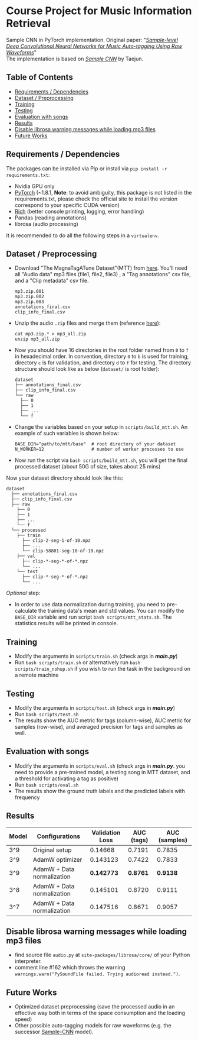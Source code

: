 # Course Project for Music Information Retrieval
Sample CNN in PyTorch implementation. Original paper: "[*Sample-level Deep
Convolutional Neural Networks for Music Auto-tagging Using Raw
Waveforms*][1]"  
The implementation is based on [*Sample CNN*][4] by Taejun.

## Table of Contents
* [Requirements / Dependencies](#requirements)
* [Dataset / Preprocessing](#preprocessing)
* [Training](#training)
* [Testing](#testing)
* [Evaluation with songs](#evaluation)
* [Results](#results)
* [Disable librosa warning messages while loading mp3 files](#librosaissue)
* [Future Works](#future)

<a name="requirements"></a>
## Requirements / Dependencies
The packages can be installed via Pip or install via `pip install -r requirements.txt`:
* Nvidia GPU only
* [PyTorch][1] (~1.8.1, **Note**: to avoid ambiguity, this package is not listed in the requirements.txt, 
  please check the official site to install the version correspond to your specific CUDA version)
* [Rich][2] (better console printing, logging, error handling)
* Pandas (reading annotations)
* librosa (audio processing)

It is recommended to do all the following steps in a `virtualenv`.

<a name="preprocessing"></a>
## Dataset / Preprocessing
* Download "The MagnaTagATune Dataset"(MTT) from [here][5]. You'll need all "Audio data" mp3 files (file1, file2, file3) 
  , a "Tag annotations" csv file, and a "Clip metadata" csv file.
  ```shell
  mp3.zip.001
  mp3.zip.002
  mp3.zip.003
  annotations_final.csv
  clip_info_final.csv
  ```
* Unzip the audio `.zip` files and merge them (reference [here][6]):
  ```shell
  cat mp3.zip.* > mp3_all.zip
  unzip mp3_all.zip
  ```
* Now you should have 16 directories in the root folder named from `0` to `f` in hexadecimal order. 
  In convention, directory `0` to `b` is used for training, directory `c` is for validation, and 
  directory `d` to `f` for testing. The directory structure should look like as below 
  (`dataset/` is root folder):
  ```
  dataset
  ├── annotations_final.csv
  ├── clip_info_final.csv
  └── raw
    ├── 0
    ├── 1
    ├── ...
    └── f
  ```
* Change the variables based on your setup in `scripts/build_mtt.sh`. An example of such variables is shown below:
  ```shell
  BASE_DIR="path/to/mtt/base"  # root directory of your dataset
  N_WORKER=12                  # number of worker processes to use
  ```
* Now run the script via `bash scripts/build_mtt.sh`, you will get the final processed dataset 
  (about 50G of size, takes about 25 mins)
  
Now your dataset directory should look like this:
```
dataset
  ├── annotations_final.csv
  ├── clip_info_final.csv
  ├── raw
    ├── 0
    ├── 1
    ├── ...
    └── f
  └── processed
    ├── train
      ├── clip-2-seg-1-of-10.npz
      ├── ...
      └── clip-58801-seg-10-of-10.npz
    ├── val
      ├── clip-*-seg-*-of-*.npz
      └── ...
    └── test
      ├── clip-*-seg-*-of-*.npz
      └── ...
```

*Optional* step:
* In order to use data normalization during training, you need to pre-calculate the training data's mean 
  and std values. You can modify the `BASE_DIR` variable and run script `bash scripts/mtt_stats.sh`. 
  The statistics results will be printed in console.

<a name="training"></a>
## Training
* Modify the arguments in `scripts/train.sh` (check args in ***main.py***)
* Run `bash scripts/train.sh` or alternatively run `bash scripts/train_nohup.sh` 
  if you wish to run the task in the background on a remote machine

<a name="testing"></a>
## Testing
* Modify the arguments in `scripts/test.sh` (check args in ***main.py***)
* Run `bash scripts/test.sh`
* The results show the AUC metric for tags (column-wise), AUC metric for samples (row-wise), 
  and averaged precision for tags and samples as well. 

<a name="evaluation"></a>
## Evaluation with songs
* Modify the arguments in `scripts/eval.sh` (check args in ***main.py***. 
  you need to provide a pre-trained model, a testing song in MTT dataset, 
  and a threshold for activating a tag as positive)
* Run `bash scripts/eval.sh`
* The results show the ground truth labels and the predicted labels with frequency

<a name="results"></a>
## Results
| Model | Configurations | Validation Loss | AUC (tags) | AUC (samples) |
| --- | --- | --- | --- | --- |
| 3^9 | Original setup | 0.14668 | 0.7191 |  0.7835 |
| 3^9 | AdamW optimizer | 0.143123 | 0.7422 | 0.7833 |
| 3^9 | AdamW + Data normalization | **0.142773** | **0.8761** | **0.9138** |
| 3^8 | AdamW + Data normalization | 0.145101 | 0.8720 | 0.9111 |
| 3^7 | AdamW + Data normalization | 0.147516 | 0.8671 | 0.9057 |

<a name="librosaissue"></a>
## Disable librosa warning messages while loading mp3 files
* find source file `audio.py` at `site-packages/librosa/core/` of your Python interpreter.
* comment line #162 which throws the warning `warnings.warn("PySoundFile failed. Trying audioread instead.")`.

<a name="future"></a>
## Future Works
* Optimized dataset preprocessing (save the processed audio in an effective way both in terms of the 
  space consumption and the loading speed)
* Other possible auto-tagging models for raw waveforms (e.g. the successor [Sample-CNN][7] model).


[1]: https://pytorch.org/
[2]: https://github.com/willmcgugan/rich
[3]: https://arxiv.org/abs/1703.01789
[4]: https://github.com/tae-jun/sample-cnn
[5]: https://mirg.city.ac.uk/codeapps/the-magnatagatune-dataset
[6]: https://github.com/keunwoochoi/magnatagatune-list
[7]: https://github.com/tae-jun/resemul
